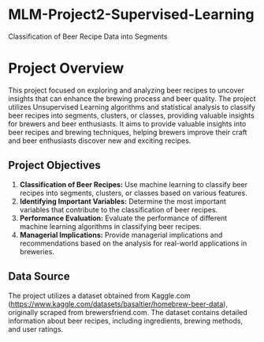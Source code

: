 # MLM-Project2-Supervised-Learning

Classification of Beer Recipe Data into Segments


# Project Overview

This project focused on exploring and analyzing beer recipes to uncover insights that can enhance the brewing process and beer quality. The project utilizes Unsupervised Learning algorithms and statistical analysis to classify beer recipes into segments, clusters, or classes, providing valuable insights for brewers and beer enthusiasts. It aims to provide valuable insights into beer recipes and brewing techniques, helping brewers improve their craft and beer enthusiasts discover new and exciting recipes.

## Project Objectives
1. **Classification of Beer Recipes:** Use machine learning to classify beer recipes into segments, clusters, or classes based on various features.
2. **Identifying Important Variables:** Determine the most important variables that contribute to the classification of beer recipes.
3. **Performance Evaluation:** Evaluate the performance of different machine learning algorithms in classifying beer recipes.
4. **Managerial Implications:** Provide managerial implications and recommendations based on the analysis for real-world applications in breweries.

## Data Source
The project utilizes a dataset obtained from Kaggle.com (https://www.kaggle.com/datasets/basaltier/homebrew-beer-data), originally scraped from brewersfriend.com. The dataset contains detailed information about beer recipes, including ingredients, brewing methods, and user ratings.


